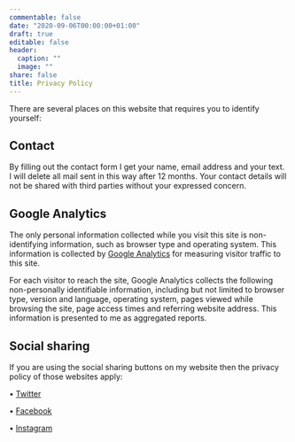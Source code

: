 ```yaml
---
commentable: false
date: "2020-09-06T00:00:00+01:00"
draft: true
editable: false
header:
  caption: ""
  image: ""
share: false
title: Privacy Policy
---
```

There are several places on this website that requires you to identify yourself:

## Contact

By filling out the contact form I get your name, email address and your text. I will delete all mail sent in this way after 12 months. Your contact details will not be shared with third parties without your expressed concern. 

## Google Analytics

The only personal information collected while you visit this site is non-identifying information, such as browser type and operating system. This information is collected by [Google Analytics](https://analytics.google.com/) for measuring visitor traffic to this site.

For each visitor to reach the site, Google Analytics collects the following non-personally identifiable information, including but not limited to browser type, version and language, operating system, pages viewed while browsing the site, page access times and referring website address. This information is presented to me as aggregated reports.

## Social sharing

If you are using the social sharing buttons on my website then the privacy policy of those websites apply:

•	[Twitter](https://twitter.com/)

•	[Facebook](https://www.facebook.com/)

•	[Instagram](https://www.instagram.com)

